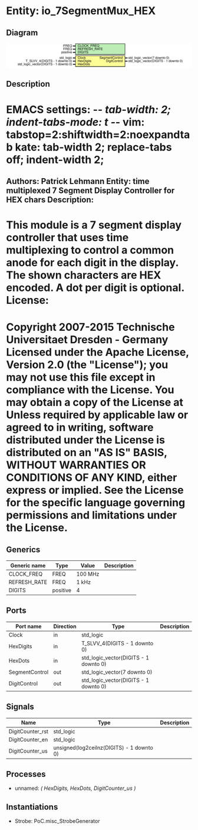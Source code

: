 # Entity: io_7SegmentMux_HEX
## Diagram
![Diagram](io_7SegmentMux_HEX.svg "Diagram")
## Description
EMACS settings: -*-  tab-width: 2; indent-tabs-mode: t -*-
vim: tabstop=2:shiftwidth=2:noexpandtab
kate: tab-width 2; replace-tabs off; indent-width 2;
=============================================================================
Authors:				 	Patrick Lehmann
Entity:				 	time multiplexed 7 Segment Display Controller for HEX chars
Description:
-------------------------------------
This module is a 7 segment display controller that uses time multiplexing
to control a common anode for each digit in the display. The shown characters
are HEX encoded. A dot per digit is optional.
License:
=============================================================================
Copyright 2007-2015 Technische Universitaet Dresden - Germany
Licensed under the Apache License, Version 2.0 (the "License");
you may not use this file except in compliance with the License.
You may obtain a copy of the License at
Unless required by applicable law or agreed to in writing, software
distributed under the License is distributed on an "AS IS" BASIS,
WITHOUT WARRANTIES OR CONDITIONS OF ANY KIND, either express or implied.
See the License for the specific language governing permissions and
limitations under the License.
=============================================================================
## Generics
| Generic name | Type     | Value   | Description |
| ------------ | -------- | ------- | ----------- |
| CLOCK_FREQ   | FREQ     | 100 MHz |             |
| REFRESH_RATE | FREQ     | 1 kHz   |             |
| DIGITS       | positive | 4       |             |
## Ports
| Port name      | Direction | Type                                  | Description |
| -------------- | --------- | ------------------------------------- | ----------- |
| Clock          | in        | std_logic                             |             |
| HexDigits      | in        | T_SLVV_4(DIGITS - 1 downto 0)         |             |
| HexDots        | in        | std_logic_vector(DIGITS - 1 downto 0) |             |
| SegmentControl | out       | std_logic_vector(7 downto 0)          |             |
| DigitControl   | out       | std_logic_vector(DIGITS - 1 downto 0) |             |
## Signals
| Name             | Type                                      | Description |
| ---------------- | ----------------------------------------- | ----------- |
| DigitCounter_rst | std_logic                                 |             |
| DigitCounter_en  | std_logic                                 |             |
| DigitCounter_us  | unsigned(log2ceilnz(DIGITS) - 1 downto 0) |             |
## Processes
- unnamed: _( HexDigits, HexDots, DigitCounter_us )_

## Instantiations
- Strobe: PoC.misc_StrobeGenerator
